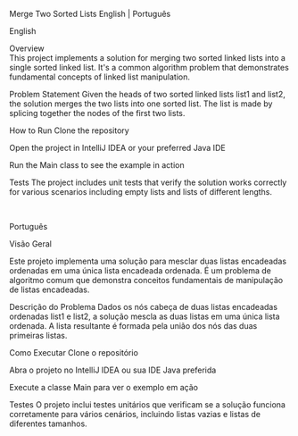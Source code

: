 Merge Two Sorted Lists
English | Português

<a name="english"></a>

English <br>

Overview <br>
This project implements a solution for merging two sorted linked lists into a single sorted linked list. It's a common algorithm problem that demonstrates fundamental concepts of linked list manipulation.

Problem Statement
Given the heads of two sorted linked lists list1 and list2, the solution merges the two lists into one sorted list. The list is made by splicing together the nodes of the first two lists.

How to Run
Clone the repository

Open the project in IntelliJ IDEA or your preferred Java IDE

Run the Main class to see the example in action

Tests
The project includes unit tests that verify the solution works correctly for various scenarios including empty lists and lists of different lengths.

<a name="português"></a><br>

Português <br>

Visão Geral<br>

Este projeto implementa uma solução para mesclar duas listas encadeadas ordenadas em uma única lista encadeada ordenada. É um problema de algoritmo comum que demonstra conceitos fundamentais de manipulação de listas encadeadas.

Descrição do Problema
Dados os nós cabeça de duas listas encadeadas ordenadas list1 e list2, a solução mescla as duas listas em uma única lista ordenada. A lista resultante é formada pela união dos nós das duas primeiras listas.

Como Executar
Clone o repositório

Abra o projeto no IntelliJ IDEA ou sua IDE Java preferida

Execute a classe Main para ver o exemplo em ação

Testes
O projeto inclui testes unitários que verificam se a solução funciona corretamente para vários cenários, incluindo listas vazias e listas de diferentes tamanhos.
